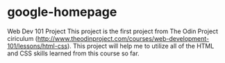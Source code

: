 # google-homepage
Web Dev 101 Project
This project is the first project from The Odin Project ciriculum (http://www.theodinproject.com/courses/web-development-101/lessons/html-css).
This project will help me to utilize all of the HTML and CSS skills learned from this course so far.


